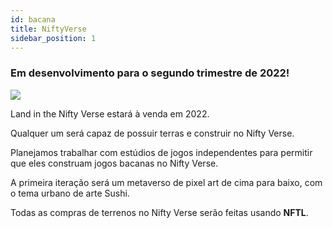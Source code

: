 ```yaml
---
id: bacana
title: NiftyVerse
sidebar_position: 1
---
```


### Em desenvolvimento para o segundo trimestre de 2022!

![](/img/niftyverse-snarfy.gif)

Land in the Nifty Verse estará à venda em 2022.

Qualquer um será capaz de possuir terras e construir no Nifty Verse.

Planejamos trabalhar com estúdios de jogos independentes para permitir que eles construam jogos bacanas no Nifty Verse.

A primeira iteração será um metaverso de pixel art de cima para baixo, com o tema urbano de arte Sushi.

Todas as compras de terrenos no Nifty Verse serão feitas usando **NFTL**.
